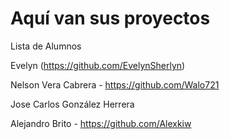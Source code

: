 # Aquí van sus proyectos

Lista de Alumnos

Evelyn (https://github.com/EvelynSherlyn)

Nelson Vera Cabrera - https://github.com/Walo721

Jose Carlos González Herrera

Alejandro Brito - https://github.com/Alexkiw
